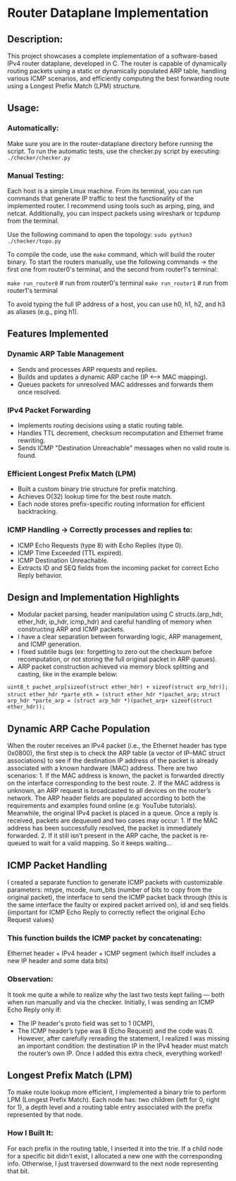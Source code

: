 # Router Dataplane Implementation

## Description:

This project showcases a complete implementation of a software-based IPv4 router dataplane, developed in C. The router is capable of dynamically routing packets
using a static or dynamically populated ARP table, handling various ICMP scenarios, and efficiently computing the best forwarding route using a Longest Prefix Match (LPM) structure.

## Usage:

### Automatically:

Make sure you are in the router-dataplane directory before running the script.
To run the automatic tests, use the checker.py script by executing:
`./checker/checker.py`

### Manual Testing:

Each host is a simple Linux machine. From its terminal, you can run commands that generate IP traffic to test the functionality of the implemented router.
I recommend using tools such as arping, ping, and netcat. Additionally, you can inspect packets using wireshark or tcpdump from the terminal.

Use the following command to open the topology:
`sudo python3 ./checker/topo.py`

To compile the code, use the `make` command, which will build the router binary.
To start the routers manually, use the following commands -> the first one from router0's terminal, and the second from router1's terminal:

`make run_router0` # run from router0's terminal
`make run_router1` # run from router1's terminal

To avoid typing the full IP address of a host, you can use h0, h1, h2, and h3 as aliases (e.g., ping h1).

## Features Implemented

### Dynamic ARP Table Management

- Sends and processes ARP requests and replies.
- Builds and updates a dynamic ARP cache (IP <–> MAC mapping).
- Queues packets for unresolved MAC addresses and forwards them once resolved.

### IPv4 Packet Forwarding

- Implements routing decisions using a static routing table.
- Handles TTL decrement, checksum recomputation and Ethernet frame rewriting.
- Sends ICMP "Destination Unreachable" messages when no valid route is found.

### Efficient Longest Prefix Match (LPM)

- Built a custom binary trie structure for prefix matching.
- Achieves O(32) lookup time for the best route match.
- Each node stores prefix-specific routing information for efficient backtracking.

### ICMP Handling -> Correctly processes and replies to:

- ICMP Echo Requests (type 8) with Echo Replies (type 0).
- ICMP Time Exceeded (TTL expired).
- ICMP Destination Unreachable.
- Extracts ID and SEQ fields from the incoming packet for correct Echo Reply behavior.

## Design and Implementation Highlights

- Modular packet parsing, header manipulation using C structs.(arp_hdr, ether_hdr, ip_hdr, icmp_hdr) and careful handling of memory when
  constructing ARP and ICMP packets.
- I have a clear separation between forwarding logic, ARP management, and ICMP generation.
- I fixed subtile bugs (ex: forgetting to zero out the checksum before recomputation, or not storing the full original packet in ARP queues).
- ARP packet construction achieved via memory block splitting and casting, like in the example below:

`uint8_t pachet_arp[sizeof(struct ether_hdr) + sizeof(struct arp_hdr)];`
`struct ether_hdr *parte_eth = (struct ether_hdr *)pachet_arp;`
`struct arp_hdr *parte_arp = (struct arp_hdr *)(pachet_arp+ sizeof(struct ether_hdr));`

## Dynamic ARP Cache Population

When the router receives an IPv4 packet (i.e., the Ethernet header has type 0x0800), the first step is to check the ARP table (a vector of IP–MAC struct associations) to see if the destination IP address of the packet is already associated with a known hardware (MAC) address.
There are two scenarios: 1. If the MAC address is known, the packet is forwarded directly on the interface corresponding to the best route. 2. If the MAC address is unknown, an ARP request is broadcasted to all devices on the router’s network. The ARP header fields are populated according to both the requirements and examples found online (e.g: YouTube tutorials). Meanwhile, the original IPv4 packet is placed in a queue.
Once a reply is received, packets are dequeued and two cases may occur: 1. If the MAC address has been successfully resolved, the packet is immediately forwarded. 2. If it still isn’t present in the ARP cache, the packet is re-queued to wait for a valid mapping. So it keeps waiting...

## ICMP Packet Handling

I created a separate function to generate ICMP packets with customizable parameters: mtype, mcode, num_bits (number of bits to copy from the original packet), the interface to send the ICMP packet back through (this is the same interface the faulty or expired packet arrived on), id and seq fields (important for ICMP Echo Reply to correctly reflect the original Echo Request values)

### This function builds the ICMP packet by concatenating:

Ethernet header + IPv4 header + ICMP segment (which itself includes a new IP header and some data bits)

### Observation:

It took me quite a while to realize why the last two tests kept failing — both when run manually and via the checker.
Initially, I was sending an ICMP Echo Reply only if:

- The IP header's proto field was set to 1 (ICMP),
- The ICMP header’s type was 8 (Echo Request) and the code was 0.
  However, after carefully rereading the statement, I realized I was missing an important condition: the destination IP in the IPv4 header must match the router’s own IP. Once I added this extra check, everything worked!

## Longest Prefix Match (LPM)

To make route lookup more efficient, I implemented a binary trie to perform LPM (Longest Prefix Match). Each node has: two children (left for 0, right for 1), a depth level and a routing table entry associated with the prefix represented by that node.

### How I Built It:

For each prefix in the routing table, I inserted it into the trie. If a child node for a specific bit didn’t exist, I allocated a new one with the corresponding info. Otherwise, I just traversed downward to the next node representing that bit.
